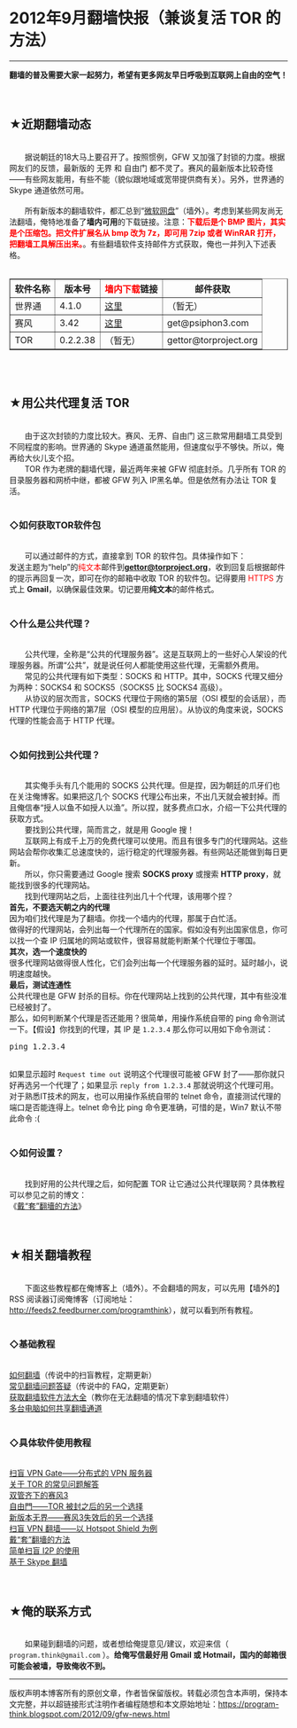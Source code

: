 # 2012年9月翻墙快报（兼谈复活 TOR 的方法） 

-----

<div class="post-body entry-content">
<b>翻墙的普及需要大家一起努力，希望有更多网友早日呼吸到互联网上自由的空气！</b><br/>
<br/>
<br/>
<h2>★近期翻墙动态</h2><br/>
　　据说朝廷的18大马上要召开了。按照惯例，GFW 又加强了封锁的力度。根据网友们的反馈，最新版的 无界 和 自由门 都不灵了。赛风的最新版本比较奇怪——有些网友能用，有些不能（貌似跟地域或宽带提供商有关）。另外，世界通的 Skype 通道依然可用。<br/>
<br/>
　　所有新版本的翻墙软件，都汇总到“<a href="https://onedrive.live.com/?id=F5B0090663FEEADA!730" rel="nofollow" target="_blank">微软网盘</a>”（墙外）。考虑到某些网友尚无法翻墙，俺特地准备了<b>墙内可用</b>的下载链接。注意：<span style="color:red;font-weight:bold;">下载后是个 BMP 图片，其实是个压缩包。把文件扩展名从 bmp 改为 7z，即可用 7zip 或者 WinRAR 打开，把翻墙工具解压出来。</span>。有些翻墙软件支持邮件方式获取，俺也一并列入下述表格。<a name="more"></a><br/>
<br/>
<table border="1" cellspacing="0"><tr><th>软件名称</th><th>版本号</th><th><font color="red">墙内下载</font>链接</th><th>邮件获取</th></tr>
<tr><td>世界通</td><td>4.1.0</td><td><a href="http://img610.ph.126.net/jimNYb8Ngf6SHxl1RIHlsA==/1949777163676558355.bmp" rel="nofollow">这里</a></td><td>（暂无）</td></tr>
<tr><td>赛风</td><td>3.42</td><td><a href="http://blob-s-docs.googlegroups.com/docs/OgAAAC2lwM6EJ9y1bqDORxV3N8VWb0JtWsDszPFUtzHiHnLD6vLl6VhRmdBSPuWJ4OBU_tw1UhR-qKrqSvfq0Y04y3kA15jOjCDaWrziHp-7Gll2v1NsBmnK5Fs8" rel="nofollow">这里</a></td><td>get@psiphon3.com</td></tr>
<tr><td>TOR</td><td>0.2.2.38</td><td>（暂无）</td><td>gettor@torproject.org</td></tr>
</table><br/>
<br/>
<h2>★用公共代理复活 TOR</h2><br/>
　　由于这次封锁的力度比较大。赛风、无界、自由门 这三款常用翻墙工具受到不同程度的影响。世界通的 Skype 通道虽然能用，但速度似乎不够快。所以，俺再给大伙儿支个招。<br/>
　　TOR 作为老牌的翻墙代理，最近两年来被 GFW 彻底封杀。几乎所有 TOR 的目录服务器和网桥中继，都被 GFW 列入 IP黑名单。但是依然有办法让 TOR 复活。<br/>
<br/>
<h3>◇如何获取TOR软件包</h3><br/>
　　可以通过邮件的方式，直接拿到 TOR 的软件包。具体操作如下：<br/>
发送主题为“help”的<span style="color:red;">纯文本</span>邮件到<b><a href="mailto:gettor@torproject.org" target="_blank">gettor@torproject.org</a></b>，收到回复后根据邮件的提示再回复一次，即可在你的邮箱中收取 TOR 的软件包。记得要用 <span style="color:red;">HTTPS</span> 方式上 <b>Gmail</b>，以确保最佳效果。切记要用<b>纯文本</b>的邮件格式。<br/>
<br/>
<h3>◇什么是公共代理？</h3><br/>
　　公共代理，全称是“公共的代理服务器”。这是互联网上的一些好心人架设的代理服务器。所谓“公共”，就是说任何人都能使用这些代理，无需额外费用。<br/>
　　常见的公共代理有如下类型：SOCKS 和 HTTP。其中，SOCKS 代理又细分为两种：SOCKS4 和 SOCKS5（SOCKS5 比 SOCKS4 高级）。<br/>
　　从协议的层次而言，SOCKS 代理位于网络的第5层（OSI 模型的会话层），而 HTTP 代理位于网络的第7层（OSI 模型的应用层）。从协议的角度来说，SOCKS 代理的性能会高于 HTTP 代理。<br/>
<br/>
<h3>◇如何找到公共代理？</h3><br/>
　　其实俺手头有几个能用的 SOCKS 公共代理。但是捏，因为朝廷的爪牙们也在关注俺博客。如果把这几个 SOCKS 代理公布出来，不出几天就会被封掉。而且俺信奉“授人以鱼不如授人以渔”。所以捏，就多费点口水，介绍一下公共代理的获取方式。<br/>
　　要找到公共代理，简而言之，就是用 Google 搜！<br/>
　　互联网上有成千上万的免费代理可以使用。而且有很多专门的代理网站。这些网站会帮你收集汇总速度快的，运行稳定的代理服务器。有些网站还能做到每日更新。<br/>
　　所以，你只需要通过 Google 搜索 <b>SOCKS proxy</b> 或搜索 <b>HTTP proxy</b>，就能找到很多的代理网站。<br/>
　　找到代理网站之后，上面往往列出几十个代理，该用哪个捏？<br/>
<b>首先，不要选天朝之内的代理</b><br/>
因为咱们找代理是为了翻墙。你找一个墙内的代理，那属于白忙活。<br/>
做得好的代理网站，会列出每一个代理所在的国家。假如没有列出国家信息，你可以找一个查 IP 归属地的网站或软件，很容易就能判断某个代理位于哪国。<br/>
<b>其次，选一个速度快的</b><br/>
很多代理网站做得很人性化，它们会列出每一个代理服务器的延时。延时越小，说明速度越快。<br/>
<b>最后，测试连通性</b><br/>
公共代理也是 GFW 封杀的目标。你在代理网站上找到的公共代理，其中有些没准已经被封了。<br/>
那么，如何判断某个代理是否还能用？很简单，用操作系统自带的 ping 命令测试一下。【假设】你找到的代理，其 IP 是 <code>1.2.3.4</code> 那么你可以用如下命令测试：<br/>
<pre>ping 1.2.3.4</pre><br/>
如果显示超时 <code>Request time out</code> 说明这个代理很可能被 GFW 封了——那你就只好再选另一个代理了；如果显示 <code>reply from 1.2.3.4</code> 那就说明这个代理可用。<br/>
对于熟悉IT技术的网友，也可以用操作系统自带的 telnet 命令，直接测试代理的端口是否能连得上。telnet 命令比 ping 命令更准确，可惜的是，Win7 默认不带此命令 :(<br/>
<br/>
<h3>◇如何设置？</h3><br/>
　　找到好用的公共代理之后，如何配置 TOR 让它通过公共代理联网？具体教程可以参见之前的博文：<br/>
《<a href="../../2009/09/break-through-gfw-with-tor.md">戴“套”翻墻的方法</a>》<br/>
<br/>
<br/>
<h2>★相关翻墙教程</h2><br/>
　　下面这些教程都在俺博客上（墙外）。不会翻墙的网友，可以先用【墙外的】RSS 阅读器订阅俺博客（订阅地址：<a href="http://feeds2.feedburner.com/programthink" target="_blank">http://feeds2.feedburner.com/programthink</a>），就可以看到所有教程。<br/>
<br/>
<h3>◇基础教程</h3><br/>
<a href="../../2009/05/how-to-break-through-gfw.md">如何翻墙</a>（传说中的扫盲教程，定期更新）<br/>
<a href="../../2011/09/gfw-faq.md">常见翻墙问题答疑</a>（传说中的 FAQ，定期更新）<br/>
<a href="../../2011/03/how-to-get-gfw-tools.md">获取翻墙软件方法大全</a>（教你在无法翻墙的情况下拿到翻墙软件）<br/>
<a href="../../2013/01/cross-host-use-gfw-tool.md">多台电脑如何共享翻墙通道</a><br/>
<br/>
<h3>◇具体软件使用教程</h3><br/>
<a href="../../2013/04/gfw-vpngate.md">扫盲 VPN Gate——分布式的 VPN 服务器</a><br/>
<a href="../../2013/11/tor-faq.md">关于 TOR 的常见问题解答</a><br/>
<a href="../../2011/10/gfw-psiphon.md">双管齐下的赛风3</a><br/>
<a href="../../2010/03/choose-free-gate.md">自由門——TOR 被封之后的另一个选择</a><br/>
<a href="../../2011/12/gfw-wujie.md">新版本无界——赛风3失效后的另一个选择</a><br/>
<a href="../../2011/09/gfw-vpn-hotspot-shield.md">扫盲 VPN 翻墙——以 Hotspot Shield 为例</a><br/>
<a href="../../2009/09/break-through-gfw-with-tor.md">戴“套”翻墻的方法</a><br/>
<a href="../../2012/06/gfw-i2p.md">简单扫盲 I2P 的使用</a><br/>
<a href="../../2011/05/through-gfw-with-skype.md">基于 Skype 翻墙</a><br/>
<br/>
<br/>
<h2>★俺的联系方式</h2><br/>
　　如果碰到翻墙的问题，或者想给俺提意见/建议，欢迎来信（ <code>program.think@gmail.com</code> ）。<b>给俺写信最好用 Gmail 或 Hotmail，国内的邮箱很可能会被墙，导致俺收不到。</b>
</div>


------------------------------------------------

版权声明本博客所有的原创文章，作者皆保留版权。转载必须包含本声明，保持本文完整，并以超链接形式注明作者编程随想和本文原始地址：https://program-think.blogspot.com/2012/09/gfw-news.html
